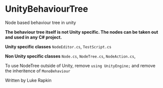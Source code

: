 # UnityBehaviourTree
Node based behaviour tree in unity

<b>The behaviour tree itself is not Unity specific. The nodes can be taken out and used in any C# project.</b>

<b>Unity specific classes</b>
`NodeEditor.cs`,
`TestScript.cs`

<b>Non Unity specific classes</b>
`Node.cs`,
`NodeTree.cs`,
`NodeAction.cs`,

To use NodeTree outside of Unity, remove `using UnityEngine;` and remove the inheritence of `MonoBehaviour`

Written by Luke Rapkin
